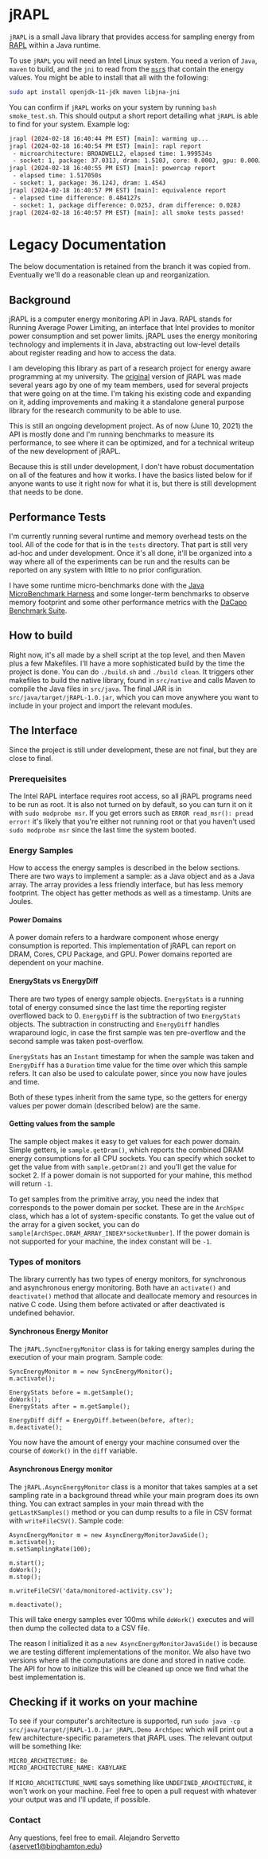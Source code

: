 # jRAPL

`jRAPL` is a small Java library that provides access for sampling energy from [RAPL]() within a Java runtime.

To use `jRAPL` you will need an Intel Linux system. You need a verion of `Java`, `maven` to build, and the `jni` to read from the [`msr`s]() that contain the energy values. You might be able to install that all with the following:

```bash
sudo apt install openjdk-11-jdk maven libjna-jni
```

You can confirm if `jRAPL` works on your system by running `bash smoke_test.sh`. This should output a short report detailing what `jRAPL` is able to find for your system. Example log:

```bash
jrapl (2024-02-18 16:40:44 PM EST) [main]: warming up...
jrapl (2024-02-18 16:40:54 PM EST) [main]: rapl report
 - microarchitecture: BROADWELL2, elapsed time: 1.999534s
 - socket: 1, package: 37.031J, dram: 1.510J, core: 0.000J, gpu: 0.000J
jrapl (2024-02-18 16:40:55 PM EST) [main]: powercap report
 - elapsed time: 1.517050s
 - socket: 1, package: 36.124J, dram: 1.454J
jrapl (2024-02-18 16:40:57 PM EST) [main]: equivalence report
 - elapsed time difference: 0.484127s
 - socket: 1, package difference: 0.025J, dram difference: 0.028J
jrapl (2024-02-18 16:40:57 PM EST) [main]: all smoke tests passed!
```

# Legacy Documentation

The below documentation is retained from the branch it was copied from. Eventually we'll do a reasonable clean up and reorganization.

## Background
jRAPL is a computer energy monitoring API in Java. RAPL stands for Running Average Power Limiting, an interface that Intel provides to monitor power consumption
and set power limits. jRAPL uses the energy monitoring technology and implements it in Java, abstracting out low-level details about register reading and how to
access the data.

I am developing this library as part of a research project for energy aware programming at my university. The [original](https://github.com/kliu20/jRAPL)
version of jRAPL was made several years ago by one of my team members, used for several projects that were going on at the time. I'm taking his existing
code and expanding on it, adding improvements and making it a standalone general purpose library for the research community to be able to use.

This is still an ongoing development project. As of now (June 10, 2021) the API is mostly done and I'm running benchmarks to measure its performance, to
see where it can be optimized, and for a technical writeup of the new development of jRAPL.

Because this is still under development, I don't have robust documentation on all of the features and how it works. I have the basics listed below for if
anyone wants to use it right now for what it is, but there is still development that needs to be done.

## Performance Tests
I'm currently running several runtime and memory overhead tests on the tool. All of the code for that is in the `tests` directory. That part is still
very ad-hoc and under development. Once it's all done, it'll be organized into a way where all of the experiments can be run and the results can be
reported on any system with little to no prior configuration.

I have some runtime micro-benchmarks done with the [Java MicroBenchmark Harness](https://github.com/openjdk/jmh) and some longer-term benchmarks
to observe memory footprint and some other performance metrics with the [DaCapo Benchmark Suite](http://dacapobench.sourceforge.net/).

## How to build
Right now, it's all made by a shell script at the top level, and then Maven plus a few Makefiles. I'll have a more sophisticated build by the time the project is done.
You can do `./build.sh` and `./build clean`. It triggers other makefiles to build the native library, found in `src/native` and calls Maven to compile the Java
files in `src/java`. The final JAR is in `src/java/target/jRAPL-1.0.jar`, which you can move anywhere you want to include in your project and import the
relevant modules.

## The Interface
Since the project is still under development, these are not final, but they are close to final.

### Prerequeisites
The Intel RAPL interface requires root access, so all jRAPL programs need to be run as root. It is also not turned on by default, so you can turn it on it
with `sudo modprobe msr`. If you get errors such as `ERROR read_msr(): pread error!` it's likely that you're either not running root or that you haven't
used `sudo modprobe msr` since the last time the system booted.

### Energy Samples
How to access the energy samples is described in the below sections. There are two ways to implement a sample: as a Java object and as a Java array.
The array provides a less friendly interface, but has less memory footprint. The object has getter methods as well as a timestamp. Units are Joules.
#### Power Domains
A power domain refers to a hardware component whose energy consumption is reported. This implementation of jRAPL can report on DRAM, Cores, CPU Package,
and GPU. Power domains reported are dependent on your machine.

#### EnergyStats vs EnergyDiff
There are two types of energy sample objects. `EnergyStats` is a running total of energy consumed since the last time the reporting register
overflowed back to 0. `EnergyDiff` is the subtraction of two `EnergyStats` objects. The subtraction in constructing and `EnergyDiff` handles wraparound
logic, in case the first sample was ten pre-overflow and the second sample was taken post-overflow.

`EnergyStats` has an `Instant` timestamp for when the sample was taken and `EnergyDiff` has a `Duration` time value for the time over which this sample
refers. It can also be used to calculate power, since you now have joules and time.

Both of these types inherit from the same type, so the getters for energy values per power domain (described below) are the same.

#### Getting values from the sample
The sample object makes it easy to get values for each power domain. Simple getters, ie `sample.getDram()`, which reports the combined DRAM energy
consumptions for all CPU sockets. You can specify which socket to get the value from with `sample.getDram(2)` and you'll get the value for socket 2.
If a power domain is not supported for your mahine, this method will return `-1`.

To get samples from the primitive array, you need the index that corresponds to the power domain per socket. These are in the `ArchSpec` class, which
has a lot of system-specific constants. To get the value out of the array for a given socket, you can do `sample[ArchSpec.DRAM_ARRAY_INDEX*socketNumber]`. If
the power domain is not supported for your machine, the index constant will be `-1`.

### Types of monitors
The library currently has two types of energy monitors, for synchronous and asynchronous energy monitoring. Both have an `activate()` and `deactivate()`
method that allocate and deallocate memory and resources in native C code. Using them before activated or after deactivated is undefined behavior.

#### Synchronous Energy Monitor
The `jRAPL.SyncEnergyMonitor` class is for taking energy samples during the execution of your main program. Sample code:
```
SyncEnergyMonitor m = new SyncEnergyMonitor();
m.activate();

EnergyStats before = m.getSample();
doWork();
EnergyStats after = m.getSample();

EnergyDiff diff = EnergyDiff.between(before, after);
m.deactivate();
```
You now have the amount of energy your machine consumed over the course of `doWork()` in the `diff` variable.

#### Asynchronous Energy monitor
The `jRAPL.AsyncEnergyMonitor` class is a monitor that takes samples at a set sampling rate in a background thread while your main program does its own thing.
You can extract samples in your main thread with the `getLastKSamples()` method or you can dump results to a file in CSV format with `writeFileCSV()`.
Sample code:
```
AsyncEnergyMonitor m = new AsyncEnergyMonitorJavaSide();
m.activate();
m.setSamplingRate(100);

m.start();
doWork();
m.stop();

m.writeFileCSV('data/monitored-activity.csv');

m.deactivate();
```
This will take energy samples ever 100ms while `doWork()` executes and will then dump the collected data to a CSV file.

The reason I initialized it as a `new AsyncEnergyMonitorJavaSide()` is because we are testing different implementations of the monitor. We also have two
versions where all the computations are done and stored in native code. The API for how to initialize this will be cleaned up once we find what the best 
implementation is.

## Checking if it works on your machine
To see if your computer's architecture is supported, run 
```sudo java -cp src/java/target/jRAPL-1.0.jar jRAPL.Demo ArchSpec```
which will print out a few architecture-specific parameters that jRAPL uses. The relevant output will be something like:
```
MICRO_ARCHITECTURE: 8e
MICRO_ARCHITECTURE_NAME: KABYLAKE
```
If `MICRO_ARCHITECTURE_NAME` says something like `UNDEFINED_ARCHITECTURE`, it won't work on your machine.
Feel free to open a pull request with whatever your output was and I'll update, if possible.

### Contact
Any questions, feel free to email. Alejandro Servetto {aservet1@binghamton.edu}
